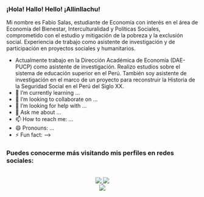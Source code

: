 ### ¡Hola! Hallo! Hello! ¡Allinllachu! 

Mi nombre es Fabio Salas, estudiante de Economía con interés en el área de Economía del Bienestar, Interculturalidad y Políticas Sociales, comprometido con el estudio y mitigación de la pobreza y la exclusión social. Experiencia de trabajo como asistente de investigación y de participación en proyectos sociales y humanitarios.

- Actualmente trabajo en la Dirección Académica de Economía (DAE-PUCP) como asistente de investigación. Realizo estudios sobre el sistema de educación superior en el Perú. También soy asistente de investigación en el marco de un proyecto para reconstruir la Historia de la Seguridad Social en el Perú del Siglo XX. 
- 🌱 I’m currently learning ...
- 👯 I’m looking to collaborate on ...
- 🤔 I’m looking for help with ...
- 💬 Ask me about ...
- 📫 How to reach me: ...
- 😄 Pronouns: ...
- ⚡ Fun fact: 
-->
### Puedes conocerme más visitando mis perfiles en redes sociales:
  
  <!-- https://img.shields.io/badge/Linkedin-Parth Patel-blue&?style=social&logo=linkedin -->

  <!-- https://img.shields.io/badge/Github-Parth%20Patel-black&?style=social&logo=Github -->

  <!-- https://img.shields.io/badge/Facebook-Parth%20Patel-darkblue&?style=social&logo=Facebook -->

<p align="center">
  <br/>
  <a href="https://www.linkedin.com/in/fabio-manuel-salas-n%C3%BA%C3%B1ez-borja-170b72159/">
    <img src="https://img.shields.io/badge/LinkedIn-%230077B5.svg?&style=flat-square&logo=linkedin&logoColor=white">
  </a>
  
  <a href="https://github.com/Fabio-Salas">
    <img src="https://img.shields.io/badge/Github-%230A0A0A.svg?&style=flat-square&logo=Github&logoColor=white">  
  </a>


  <br/>
  <a href="https://www.facebook.com/fabio.salas.94/">
    <img src="https://img.shields.io/badge/Facebook-%231877F2.svg?&style=flat-square&logo=facebook&logoColor=white">  
  </a> 

</p>
</h1>

<div align = "center">
